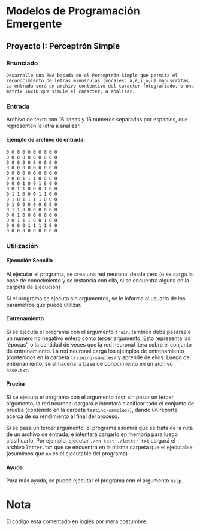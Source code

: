 # Modelos de Programación Emergente

## Proyecto I: Perceptrón Simple

### Enunciado

```
Desarrolle una RNA basada en el Perceptrón Simple que permita el reconocimiento de letras minúsculas (vocales: a,e,i,o,u) manuscritas.
La entrada será un archivo contentivo del caracter fotografiado, o una matrix 16x10 que simule el caracter, a analizar.
```

### Entrada

Archivo de texto con 16 líneas y 16 números separados por espacios, que representen la letra a analizar.

#### Ejemplo de archivo de entrada:

```
0 0 0 0 0 0 0 0 0 0
0 0 0 0 0 0 0 0 0 0
0 0 0 0 0 0 0 0 0 0
0 0 0 0 0 0 0 0 0 0
0 0 0 0 0 0 0 0 0 0
0 0 0 1 1 1 0 0 0 0
0 0 0 1 0 0 1 0 0 0
0 0 1 1 0 0 0 1 0 0
0 1 1 0 0 0 1 1 0 0
0 1 0 1 1 1 1 0 0 0
0 1 0 0 0 0 0 0 0 0
0 1 1 0 0 0 0 0 0 0
0 0 1 0 0 0 0 0 0 0
0 0 1 1 1 0 0 1 0 0
0 0 0 0 1 1 1 1 0 0
0 0 0 0 0 0 0 0 0 0
```

### Utilización

#### Ejecución Sencilla

Al ejecutar el programa, se crea una red neuronal desde cero (o se carga la base de conocimiento y se instancia con ella, si se encuentra alguna en la carpeta de ejecución)

Si el programa se ejecuta sin argumentos, se le informa al usuario de los parámetros que puede utilizar.

#### Entrenamiento

Si se ejecuta el programa con el argumento `train`, también debe pasársele un numero no negativo entero como tercer argumento. Esto representa las 'épocas', o la cantidad de veces que la red neuronal itera sobre el conjunto de entrenamiento. La red neuronal carga los ejemplos de entrenamiento (contenidos en la carpeta `training-samples/` y aprende de ellos. Luego del entrenamiento, se almacena la base de conocimiento en un archivo `base.txt`.

#### Prueba

Si se ejecuta el programa con el argumento `test` sin pasar un tercer argumento, la red neuronal cargará e intentará clasificar todo el conjunto de prueba (contenido en la carpeta `testing-samples/`), dando un reporte acerca de su rendimiento al final del proceso.

Si se pasa un tercer argumento, el programa asumirá que se trata de la ruta de un archivo de entrada, e intentará cargarlo en memoria para luego clasificarlo. Por ejemplo, ejecutar `./nn test ./letter.txt` cargará el archivo `letter.txt` que se encuentra en la misma carpeta que el ejecutable (asumimos que `nn` es el ejecutable del programa)

#### Ayuda

Para más ayuda, se puede ejecutar el programa con el argumento `help`.

# Nota

El código está comentado en inglés por mera costumbre.